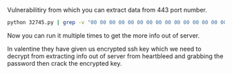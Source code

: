 Vulnerabilitiry from which you can extract data from 443 port number.

```bash
python 32745.py | grep -v "00 00 00 00 00 00 00 00 00 00 00 00 00 00 00 00"
```

Now you can run it multiple times to get the more info out of server.

In valentine they have given us encrypted ssh key which we need to decrypt from extracting info out of server from heartbleed and grabbing the password then crack the encrypted key.

